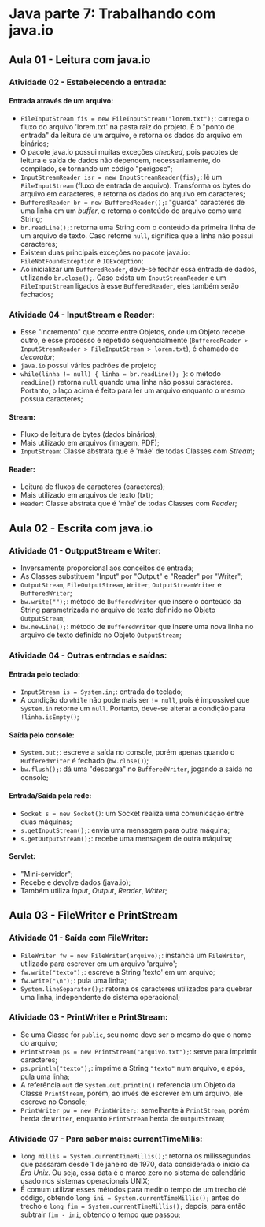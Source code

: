 # Java parte 7: Trabalhando com java.io

## Aula 01 - Leitura com java.io

### Atividade 02 - Estabelecendo a entrada:

#### Entrada através de um arquivo:

- `FileInputStream fis = new FileInputStream("lorem.txt");`: carrega o fluxo do arquivo 'lorem.txt' na pasta raiz do projeto. É o "ponto de entrada" da leitura de um arquivo, e retorna os dados do arquivo em binários;
- O pacote java.io possui muitas exceções *checked*, pois pacotes de leitura e saída de dados não dependem, necessariamente, do compilado, se tornando um código "perigoso";
- `InputStreamReader isr = new InputStreamReader(fis);`: lê um `FileInputStream` (fluxo de entrada de arquivo). Transforma os bytes do arquivo em caracteres, e retorna os dados do arquivo em caracteres;
- `BufferedReader br = new BufferedReader();`: "guarda" caracteres de uma linha em um *buffer*, e retorna o conteúdo do arquivo como uma String;
- `br.readLine();`: retorna uma String com o conteúdo da primeira linha de um arquivo de texto. Caso retorne `null`, significa que a linha não possui caracteres;
- Existem duas principais exceções no pacote java.io: `FileNotFoundException` e `IOException`;
- Ao inicializar um `BufferedReader`, deve-se fechar essa entrada de dados, utilizando `br.close();`. Caso exista um `InputStreamReader` e um `FileInputStream` ligados à esse `BufferedReader`, eles também serão fechados;

### Atividade 04 - InputStream e Reader:

- Esse "incremento" que ocorre entre Objetos, onde um Objeto recebe outro, e esse processo é repetido sequencialmente (`BufferedReader > InputStreamReader > FileInputStream > lorem.txt`), é chamado de *decorator*;
- `java.io` possui vários padrões de projeto;
- `while(linha != null) { linha = br.readLine(); }`: o método `readLine()` retorna `null` quando uma linha não possui caracteres. Portanto, o laço acima é feito para ler um arquivo enquanto o mesmo possua caracteres;

#### Stream:

- Fluxo de leitura de bytes (dados binários);
- Mais utilizado em arquivos (imagem, PDF);
- `InputStream`: Classe abstrata que é 'mãe' de todas Classes com *Stream*;

#### Reader:

- Leitura de fluxos de caracteres (caracteres);
- Mais utilizado em arquivos de texto (txt);
- `Reader`: Classe abstrata que é 'mãe' de todas Classes com *Reader*;


## Aula 02 - Escrita com java.io

### Atividade 01 - OutpputStream e Writer:

- Inversamente proporcional aos conceitos de entrada;
- As Classes substituem "Input" por "Output" e "Reader" por "Writer";
- `OutputStream`, `FileOutputStream`, `Writer`, `OutputStreamWriter` e `BufferedWriter`;
- `bw.write("");`: método de `BufferedWriter` que insere o conteúdo da String parametrizada no arquivo de texto definido no Objeto `OutputStream`;
- `bw.newLine();`: método de `BufferedWriter` que insere uma nova linha no arquivo de texto definido no Objeto `OutputStream`;

### Atividade 04 - Outras entradas e saídas:

#### Entrada pelo teclado:

- `InputStream is = System.in;`: entrada do teclado;
- A condição do `while` não pode mais ser `!= null`, pois é impossível que `System.in` retorne um `null`. Portanto, deve-se alterar a condição para `!linha.isEmpty()`;

#### Saída pelo console:

- `System.out;`: escreve a saída no console, porém apenas quando o `BufferedWriter` é fechado (`bw.close()`);
- `bw.flush();`: dá uma "descarga" no `BufferedWriter`, jogando a saída no console;

#### Entrada/Saída pela rede:

- `Socket s = new Socket()`: um Socket realiza uma comunicação entre duas máquinas;
- `s.getInputStream();`: envia uma mensagem para outra máquina;
- `s.getOutputStream();`: recebe uma mensagem de outra máquina;

#### Servlet:

- "Mini-servidor";
- Recebe e devolve dados (java.io);
- Também utiliza *Input*, *Output*, *Reader*, *Writer*;


## Aula 03 - FileWriter e PrintStream

### Atividade 01 - Saída com FileWriter:

- `FileWriter fw = new FileWriter(arquivo);`: instancia um `FileWriter`, utilizado para escrever em um arquivo 'arquivo';
- `fw.write("texto");`: escreve a String 'texto' em um arquivo;
- `fw.write("\n");`: pula uma linha;
- `System.lineSeparator();`: retorna os caracteres utilizados para quebrar uma linha, independente do sistema operacional;

### Atividade 03 - PrintWriter e PrintStream:

- Se uma Classe for `public`, seu nome deve ser o mesmo do que o nome do arquivo;
- `PrintStream ps = new PrintStream("arquivo.txt");`: serve para imprimir caracteres;
- `ps.println("texto");`: imprime a String `"texto"` num arquivo, e após, pula uma linha;
- A referência `out` de `System.out.println()` referencia um Objeto da Classe `PrintStream`, porém, ao invés de escrever em um arquivo, ele escreve no Console;
- `PrintWriter pw = new PrintWriter;`: semelhante à `PrintStream`, porém herda de `Writer`, enquanto `PrintStream` herda de `OutputStream`;

### Atividade 07 - Para saber mais: currentTimeMilis:

- `long millis = System.currentTimeMillis();`: retorna os milissegundos que passaram desde 1 de janeiro de 1970, data considerada o início da *Era Unix*. Ou seja, essa data é o marco zero no sistema de calendário usado nos sistemas operacionais UNIX;
- É comum utilizar esses métodos para medir o tempo de um trecho dé código, obtendo `long ini = System.currentTimeMillis();` antes do trecho e `long fim = System.currentTimeMillis();` depois, para então subtrair `fim - ini`, obtendo o tempo que passou;
